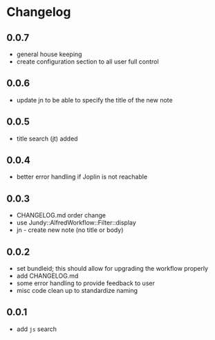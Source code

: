 # Changelog

## 0.0.7

- general house keeping
- create configuration section to all user full control

## 0.0.6

- update jn to be able to specify the title of the new note

## 0.0.5

- title search (jt) added

## 0.0.4

- better error handling if Joplin is not reachable

## 0.0.3

- CHANGELOG.md order change
- use Jundy::AlfredWorkflow::Filter::display
- jn - create new note (no title or body)

## 0.0.2

- set bundleid; this should allow for upgrading the workflow properly
- add CHANGELOG.md
- some error handling to provide feedback to user
- misc code clean up to standardize naming

## 0.0.1

- add `js` search
